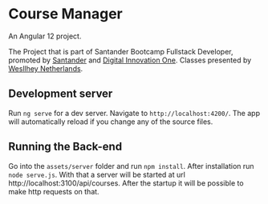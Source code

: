 # Course Manager
An Angular 12 project.

The Project that is part of Santander Bootcamp Fullstack Developer, promoted by [Santander](https://app.becas-santander.com/) and [Digital Innovation One](https://web.digitalinnovation.one/). Classes presented by [Wesllhey Netherlands](https://github.com/wesllhey).


## Development server
Run `ng serve` for a dev server. Navigate to `http://localhost:4200/`. The app will automatically reload if you change any of the source files.

## Running the Back-end
Go into the `assets/server` folder and run `npm install`. After installation run `node serve.js`. With that a server will be started at url http://localhost:3100/api/courses. After the startup it will be possible to make http requests on that. 


